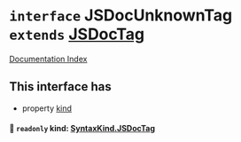 # `interface` JSDocUnknownTag `extends` [JSDocTag](../interface.JSDocTag/README.md)

[Documentation Index](../README.md)

## This interface has

- property [kind](#-readonly-kind-syntaxkindjsdoctag)


#### 📄 `readonly` kind: [SyntaxKind.JSDocTag](../enum.SyntaxKind/README.md#jsdoctag--327)



